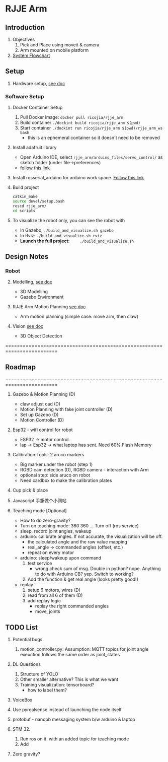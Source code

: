 # RJJE Arm
## Introduction
1. Objectives
    1. Pick and Place using moveit & camera
    2. Arm mounted on mobile platform
2. [System Flowchart](https://drive.google.com/file/d/1ujubSrS_AvXeORWJ76qhUnCQ4BP0E4v_/view?usp=sharing)

## Setup
1. Hardware setup, [see doc](./rjje_arm_ws/src/arduino_files/README.md)

### Software Setup
1. Docker Container Setup 
    1. Pull Docker image: ```docker pull ricojia/rjje_arm``` 
    2. Build container ```./dockint build ricojia/rjje_arm $(pwd)```
    3. Start container ```./dockint run ricojia/rjje_arm $(pwd)/rjje_arm_ws bash```
        - this is an ephemeral container so it doesn't need to be removed 

2. Install adafruit library 
    - Open Arduino IDE, select ```rjje_arm/arduino_files/servo_control/``` as sketch folder (under file->preferences)
    - follow [this link](https://learn.adafruit.com/16-channel-pwm-servo-driver?view=all#install-adafruit-pca9685-library-1825143-2)

3. Install rosserial_arduino for arduino work space. [Follow this link](http://wiki.ros.org/rosserial_arduino/Tutorials/Arduino%20IDE%20Setup)

4. Build project
    ```bash
    catkin_make
    source devel/setup.bash
    roscd rjje_arm/
    cd scripts
    ```

5. To visualize the robot only, you can see the robot with 
    - In Gazebo, ```./build_and_visualize.sh gazebo``` 
    - In Rviz: ```./build_and_visualize.sh rviz```
    - **Launch the full project**: ```    ./build_and_visualize.sh```
## Design Notes
### Robot
2. Modelling, [see doc](rjje_arm_ws/src/rjje_arm/docs/rjje_arm_modelling.md)
    - 3D Modelling 
    - Gazebo Environment

3. RJJE Arm Motion Planning [see doc](rjje_arm_ws/src/rjje_arm/docs/rjje_arm_motion_planning.md)
    - Arm motion planning (simple case: move arm, then claw)

4. Vision [see doc](rjje_arm_ws/src/rjje_arm/docs/rjje_arm_vision.md)
    - 3D Object Detection

========================================================================
## Roadmap 
========================================================================
1. Gazebo & Motion Planning (D)
    - claw adjust cad (D)
    - Motion Planning with fake joint controller (D)
    - Set up Gazebo (D)
    - Motion Controller (D)
2. Esp32 - wifi control for robot
    - ESP32 -> motor control.
    - lap -> Esp32 -> what laptop has sent. Need 60% Flash Memory 
3. Calibration Tools: 2 aruco markers
    - Big marker under the robot (step 1)
    - RGBD cam detection (D), RGBD camera - interaction with Arm
    - optional step: side aruco on robot
    - Need cardbox to make the calibration plates

4. Cup pick & place
5. Javascript 手撕做个小网站
6. Teaching mode [Optional]
    - How to do zero-gravity?
    - Turn on teaching mode: 360 360 ... Turn off (ros service)
    - sleep, record joint angles, wakeup
    - arduino: calibrate angles. If not accurate, the visualization will be off.
        - the calculated angle and the raw value mapping
        - real_angle -> commanded angles (offset, etc.)
        - repeat on every motor
    - arduino: sleep/wakeup upon command
        1. test service 
            - wrong check sum of msg. Double in python? nope. Anything to do with Arduino CB? yep. Switch to working?
        2. Add the function & get real angle (looks pretty good!)
    - replay
        1. setup 6 motors, wires (D)
        2. read from all 6 of them (D)
        3. add replay logic
            - replay the right commanded angles
            - move_joints
## TODO List 
1. Potential bugs
   1. motion_controller.py: Assumption: MQTT topics for joint angle exeuction follows the same order as joint_states 

2. DL Questions
    1. Structure of YOLO 
    2. Other smaller alternative? This is what we want
    3. Training visualization: tensorboard?
        - how to label them?
3. VoiceBox
4. Use pyrealsense instead of launching the node itself
5. protobuf - nanopb messaging system b/w arduino & laptop
6. STM 32. 
    1. Run ros on it. with an added topic for teaching mode
    2. Add
7. Zero gravity?

